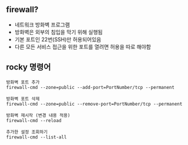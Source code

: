 ## firewall?
- 네트워크 방화벽 프로그램
- 방화벽은 외부의 침입을 막기 위해 실행됨
- 기본 포트인 22번(SSH)만 허용되어있음
- 다른 모든 서비스 접근을 위한 포트를 열려면 허용을 따로 해야함
## rocky 명령어
~~~
방화벽 포트 추가
firewall-cmd --zone=public --add-port=PortNumber/tcp --permanent

방화벽 포트 삭제
firewall-cmd --zone=public --remove-port=PortNumber/tcp --permanent

방화벽 재시작 (변경 내용 적용)
firewall-cmd --reload

추가한 설정 조회하기
firewall-cmd --list-all
~~~
